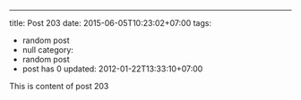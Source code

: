 ---
title: Post 203
date: 2015-06-05T10:23:02+07:00
tags:
  - random post
  - null
category:
  - random post
  - post has 0
updated: 2012-01-22T13:33:10+07:00

This is content of post 203